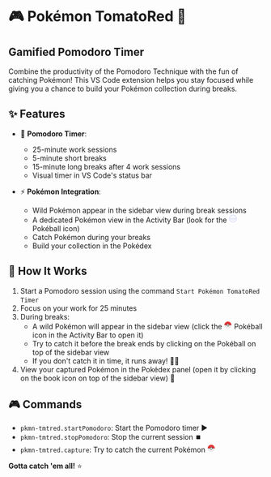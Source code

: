 # 🎮 Pokémon TomatoRed 🍅

## Gamified Pomodoro Timer
Combine the productivity of the Pomodoro Technique with the fun of catching Pokémon! This VS Code extension helps you stay focused while giving you a chance to build your Pokémon collection during breaks.

## ✨ Features

- 🍅 **Pomodoro Timer**:

  - 25-minute work sessions
  - 5-minute short breaks
  - 15-minute long breaks after 4 work sessions
  - Visual timer in VS Code's status bar

- ⚡ **Pokémon Integration**:
  - Wild Pokémon appear in the sidebar view during break sessions
  - A dedicated Pokémon view in the Activity Bar (look for the <img src="./src/resources/pokeball_light.svg" alt="Pokéball icon" width="16" height="16"> Pokéball icon)
  - Catch Pokémon during your breaks
  - Build your collection in the Pokédex

## 🎯 How It Works

1. Start a Pomodoro session using the command `Start Pokémon TomatoRed Timer`
2. Focus on your work for 25 minutes
3. During breaks:
   - A wild Pokémon will appear in the sidebar view (click the <img src="./src/resources/pokeball_color.svg" alt="Pokéball icon" width="16" height="16"> Pokéball icon in the Activity Bar to open it)
   - Try to catch it before the break ends by clicking on the Pokéball on top of the sidebar view
   - If you don't catch it in time, it runs away! 🏃‍♂️
4. View your captured Pokémon in the Pokédex panel (open it by clicking on the book icon on top of the sidebar view) 📱

## 🎮 Commands

- `pkmn-tmtred.startPomodoro`: Start the Pomodoro timer ▶️
- `pkmn-tmtred.stopPomodoro`: Stop the current session ⏹️
- `pkmn-tmtred.capture`: Try to catch the current Pokémon <img src="./src/resources/pokeball_color.svg" alt="Pokéball icon" width="16" height="16">

**Gotta catch 'em all!** ⭐
